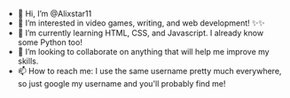 - 👋 Hi, I’m @Alixstar11
- 👀 I’m interested in video games, writing, and web development! ✨✨
- 🌱 I’m currently learning HTML, CSS, and Javascript. I already know some Python too!
- 💞️ I’m looking to collaborate on anything that will help me improve my skills.
- 📫 How to reach me: I use the same username pretty much everywhere, so just google my username and you'll probably find me!

<!---
Alixstar11/Alixstar11 is a ✨ special ✨ repository because its `README.md` (this file) appears on your GitHub profile.
You can click the Preview link to take a look at your changes.
--->
